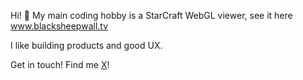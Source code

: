 Hi! 👋 My main coding hobby is a StarCraft WebGL viewer, see it here www.blacksheepwall.tv

I like building products and good UX.

Get in touch! Find me [X]([https://twitter.com/alej_r_pineda](https://x.com/weloveoov))!
